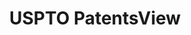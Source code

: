 ---
bigquery: https://console.cloud.google.com/bigquery?p=patents-public-data&d=patentsview&page=dataset
citation: Attribution should be given to PatentsView for use, distribution, or derivative
  works.
code: https://github.com/CSSIP-AIR/PatentsView-Code-Snippets/
contributors: USPTO
cost: None
description: 'PatentsView includes US patent data including raw data (summaries, applications,
  pregrant applications), disambugations of inventors and assignees, and inventor
  gender estimates.  Also foreign priority data, # of figures and sheets, and government
  interest statements.'
documentation: https://patentsview.org/query/builder-faqs
last_edit: Mon, 04 Apr 2022 19:02:57 GMT
location: https://patentsview.org/
maintained_by: USPTO
record_creation_timestamp: 12/2/2020 17:20:46
schema_fields: '[''disamb_assignee_id_20200929'', ''reldocno'', ''classification_value'',
  ''country'', ''text'', ''disamb_inventor_id_20191231'', ''doctype'', ''name_first'',
  ''disamb_inventor_id_20191008'', ''length'', ''disclaimer_date'', ''level_one'',
  ''term_grant'', ''type'', ''sequence'', ''disamb_inventor_id_20180528'', ''disamb_assignee_id_20191231'',
  ''name'', ''symbol_position'', ''category_id'', ''number'', ''subgroup'', ''num_claims'',
  ''fname'', ''rawlocation_id'', ''uuid'', ''classification_level'', ''county_fips'',
  ''lawyer_id'', ''category'', ''disamb_assignee_id_20200331'', ''ipc_version_indicator'',
  ''latitude'', ''title'', ''num_figures'', ''level_two'', ''main_group'', ''series_code'',
  ''contract_award_number'', ''disamb_assignee_id_20191008'', ''disamb_inventor_id_20171003'',
  ''exemplary'', ''ipc_class'', ''disamb_assignee_id_20181127'', ''city'', ''group'',
  ''abstract'', ''classification_data_source'', ''state'', ''disamb_inventor_id_20201229'',
  ''relkind'', ''disamb_inventor_id_20200331'', ''lname'', ''citation_id'', ''disamb_inventor_id_20200630'',
  ''field_title'', ''section_id'', ''subcategory_id'', ''section'', ''application_id'',
  ''lapse_of_patent'', ''doc_type'', ''rawassignee_id'', ''withdrawn'', ''designation'',
  ''male_flag'', ''subclass_id'', ''term_extension'', ''filename'', ''term_disclaimer'',
  ''disamb_inventor_id_20190820'', ''location_id'', ''name_last'', ''attribution_status'',
  ''f102_date'', ''deceased'', ''dependent'', ''subsection_id'', ''disamb_inventor_id_20170307'',
  ''longitude'', ''inventor_id'', ''date'', ''disamb_inventor_id_20190312'', ''publication_number'',
  ''male'', ''variety'', ''field_id'', ''_371_date'', ''sector_title'', ''disamb_inventor_id_20200929'',
  ''mainclass_id'', ''_102_date'', ''subgroup_id'', ''rawinventor_id'', ''action_date'',
  ''state_fips'', ''num_sheets'', ''disamb_inventor_id_20171226'', ''id'', ''classification_status'',
  ''disamb_assignee_id_20190312'', ''disamb_assignee_id_20200630'', ''level_three'',
  ''patent_id'', ''gi_statement'', ''disamb_inventor_id_20170808'', ''applicant_type'',
  ''kind'', ''disamb_assignee_id_20190820'', ''rel_id'', ''latin_name'', ''organization_id'',
  ''status'', ''assignee_id'', ''role'', ''disamb_inventor_id_20181127'', ''num'',
  ''rule_47'', ''latlong'', ''group_id'', ''f371_date'', ''organization'', ''country_transformed'',
  ''subclass'', ''county'']'
shortname: patentsview
tags:
- disambiguation
- United States
- gender
terms_of_use: Creative Commons Attribution 4.0 International License.
timeframe: 1963-1999
title: USPTO PatentsView
uuid: cf1780b1-e265-4e49-8d1d-83b9cfe0fd9a
---